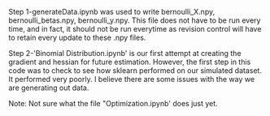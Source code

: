 Step 1-generateData.ipynb was used to write bernoulli_X.npy, bernoulli_betas.npy, bernoulli_y.npy.  This file does not have to be run every time, and in fact, it should not be run everytime as revision control will have to retain every update to these .npy files.  

Step 2-'Binomial Distribution.ipynb' is our first attempt at creating the gradient and hessian for future estimation.  However, the first step in this code was to check to see how sklearn performed on our simulated dataset.  It performed very poorly.  I believe there are some issues with the way we are generating out data.

Note:  Not sure what the file "Optimization.ipynb' does just yet.
